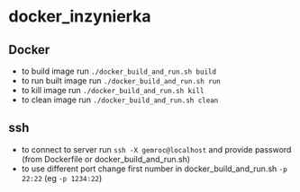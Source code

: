# docker\_inzynierka

## Docker
- to build image run `./docker_build_and_run.sh build`
- to run built image run `./docker_build_and_run.sh run`
- to kill image run `./docker_build_and_run.sh kill`
- to clean image run `./docker_build_and_run.sh clean`

## ssh
- to connect to server run `ssh -X gemroc@localhost` and provide password (from
Dockerfile or docker\_build\_and\_run.sh)
- to use different port change first number in docker\_build\_and\_run.sh `-p 22:22` (eg `-p 1234:22`)

